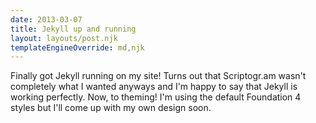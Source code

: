 ```yaml
---
date: 2013-03-07
title: Jekyll up and running
layout: layouts/post.njk
templateEngineOverride: md,njk
---
```


Finally got Jekyll running on my site! Turns out that Scriptogr.am wasn't completely what I wanted anyways and I'm happy to say that Jekyll is working perfectly. Now, to theming! I'm using the default Foundation 4 styles but I'll come up with my own design soon.